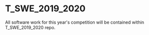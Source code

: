 # T_SWE_2019_2020
All software work for this year's competition will be contained within T_SWE_2019_2020 repo. 
